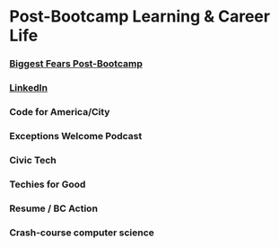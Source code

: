 # Post-Bootcamp Learning & Career Life

### [Biggest Fears Post-Bootcamp](https://docs.google.com/document/d/12PU7WN6YTF-XAswPaYOBFMwfJDoGDbtaaxMvhGj2xMQ/edit)

### [LinkedIn](https://www.linkedin.com)

### Code for America/City

### Exceptions Welcome Podcast

### Civic Tech

### Techies for Good

### Resume / BC Action

### Crash-course computer science

<br>
